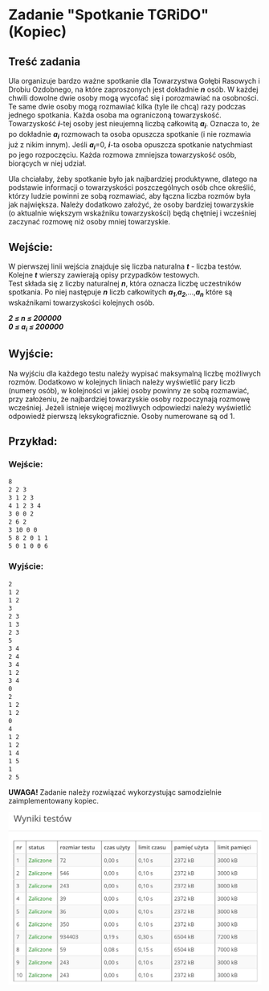 # Zadanie "Spotkanie TGRiDO" (Kopiec)

## Treść zadania

Ula organizuje bardzo ważne spotkanie dla Towarzystwa Gołębi Rasowych i Drobiu Ozdobnego, na które zaproszonych jest dokładnie ***n*** osób. W każdej chwili dowolne dwie osoby mogą wycofać się i porozmawiać na osobności. Te same dwie osoby mogą rozmawiać kilka (tyle ile chcą) razy podczas jednego spotkania. Każda osoba ma ograniczoną towarzyskość. Towarzyskość ***i***-tej osoby jest nieujemną liczbą całkowitą ***a<sub>i</sub>***. Oznacza to, że po dokładnie ***a<sub>i</sub>*** rozmowach ta osoba opuszcza spotkanie (i nie rozmawia już z nikim innym). Jeśli ***a<sub>i</sub>***=0, ***i***-ta osoba opuszcza spotkanie natychmiast po jego rozpoczęciu. Każda rozmowa zmniejsza towarzyskość osób, biorących w niej udział.

Ula chciałaby, żeby spotkanie było jak najbardziej produktywne, dlatego na podstawie informacji o towarzyskości poszczególnych osób chce określić, którzy ludzie powinni ze sobą rozmawiać, aby łączna liczba rozmów była jak największa. Należy dodatkowo założyć, że osoby bardziej towarzyskie (o aktualnie większym wskaźniku towarzyskości) będą chętniej i wcześniej zaczynać rozmowę niż osoby mniej towarzyskie.

## Wejście:
W pierwszej linii wejścia znajduje się liczba naturalna ***t*** - liczba testów. Kolejne ***t*** wierszy zawierają opisy przypadków testowych.\
Test składa się z liczby naturalnej ***n***, która oznacza liczbę uczestników spotkania. Po niej następuje ***n*** liczb całkowitych ***a<sub>1</sub>***,***a<sub>2</sub>***,...,***a<sub>n</sub>*** które są wskaźnikami towarzyskości kolejnych osób.

***2 ≤ n ≤ 200000***\
***0 ≤ a<sub>i</sub> ≤ 200000***

## Wyjście:
Na wyjściu dla każdego testu należy wypisać maksymalną liczbę możliwych rozmów. Dodatkowo w kolejnych liniach należy wyświetlić pary liczb (numery osób), w kolejności w jakiej osoby powinny ze sobą rozmawiać, przy założeniu, że najbardziej towarzyskie osoby rozpoczynają rozmowę wcześniej. Jeżeli istnieje więcej możliwych odpowiedzi należy wyświetlić odpowiedź pierwszą leksykograficznie. Osoby numerowane są od 1.

## Przykład:
### Wejście:
```
8
2 2 3
3 1 2 3
4 1 2 3 4
3 0 0 2
2 6 2
3 10 0 0
5 8 2 0 1 1
5 0 1 0 0 6
```
### Wyjście:
```
2
1 2
1 2
3
2 3
1 3
2 3
5
3 4
2 4
3 4
1 2
3 4
0
2
1 2
1 2
0
4
1 2
1 2
1 4
1 5
1
2 5
```
**UWAGA!** Zadanie należy rozwiązać wykorzystując samodzielnie zaimplementowany kopiec.

![Zadanie10Tests](../TestResults/Zadanie10.jpg)

